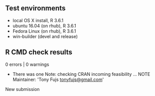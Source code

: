 ## Test environments
* local OS X install, R 3.6.1
* ubuntu 16.04 (on rhub), R 3.6.1
* Fedora Linux (on rhub), R 3.6.1
* win-builder (devel and release)

## R CMD check results

0 errors | 0 warnings

* There was one Note:
checking CRAN incoming feasibility ... NOTE
Maintainer: 'Tony Fujs <tonyfujs@gmail.com>'

New submission
